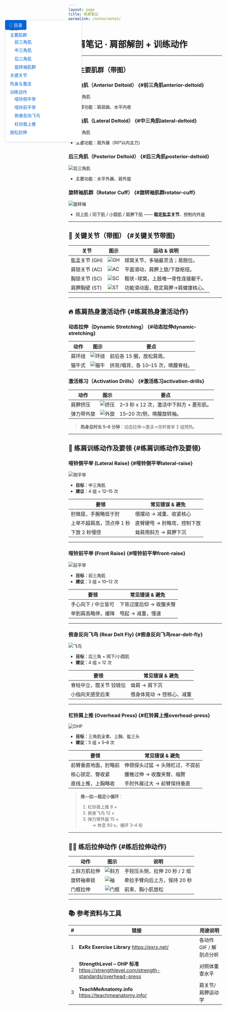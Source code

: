 ```yaml
---
layout: page
title: 练肩笔记
permalink: /notes/note2/
---
```


<!-- ----------  样式  ---------- -->
<style>
/* 目录按钮 */
#toc-toggle{
    position:fixed;
    top:120px;
    left:20px;
    z-index:1000;
    background:#0366d6;
    color:#fff;
    border:none;
    border-radius:4px;
    padding:6px 14px;
    font-size:14px;
    cursor:pointer;
    box-shadow:0 2px 4px rgba(0,0,0,0.15);
}

/* 侧边目录 */
#side-toc{
    position:fixed;
    top:120px;
    left:20px;
    width:220px;
    background:#ffffff;
    border:1px solid #e1e4e8;
    border-radius:6px;
    padding:15px;
    font-size:14px;
    line-height:1.6;
    box-shadow:0 1px 3px rgba(27,31,35,0.12);
    max-height:70vh;
    overflow-y:auto;
    transition:all 0.2s ease;
}
#side-toc.collapsed{display:none;}
#side-toc ul{list-style:none;padding-left:0;margin:0;}
#side-toc ul li{margin-bottom:5px;}
#side-toc ul li ul{margin-left:15px;}
#side-toc a{text-decoration:none;color:#0366d6;}
#side-toc a:hover{text-decoration:underline;}

/* 主体留白 */
.page-content{padding-left:260px;transition:padding-left 0.2s ease;}
body.toc-collapsed .page-content{padding-left:40px;}

/* 图片统一限制 */
.page-content img{
    max-width:480px;
    max-height:480px;
    width:auto;
    height:auto;
}
</style>

<!-- ----------  目录按钮  ---------- -->
<button id="toc-toggle">📑 目录</button>

<!-- ----------  JS 控制  ---------- -->
<script>
document.addEventListener('DOMContentLoaded',()=>{
    const toc = document.getElementById('side-toc');
    const btn = document.getElementById('toc-toggle');
    btn.addEventListener('click',()=>{
        toc.classList.toggle('collapsed');
        document.body.classList.toggle('toc-collapsed');
        btn.textContent = toc.classList.contains('collapsed') ? '📑 目录' : '✖ 关闭目录';
    });
});
</script>

<!-- ----------  侧边目录  ---------- -->
<div id="side-toc">
<strong>目录</strong>
<ul>
  <li><a href="#主要肌群带图">主要肌群</a>
    <ul>
      <li><a href="#前三角肌anterior-deltoid">前三角肌</a></li>
      <li><a href="#中三角肌lateral-deltoid">中三角肌</a></li>
      <li><a href="#后三角肌posterior-deltoid">后三角肌</a></li>
      <li><a href="#旋转袖肌群rotator-cuff">旋转袖肌群</a></li>
    </ul>
  </li>
  <li><a href="#关键关节带图">关键关节</a></li>
  <li><a href="#练肩热身激活动作">热身与激活</a></li>
  <li><a href="#练肩训练动作及要领">训练动作</a>
    <ul>
      <li><a href="#哑铃侧平举lateral-raise">哑铃侧平举</a></li>
      <li><a href="#哑铃前平举front-raise">哑铃前平举</a></li>
      <li><a href="#俯身反向飞鸟rear-delt-fly">俯身反向飞鸟</a></li>
      <li><a href="#杠铃肩上推overhead-press">杠铃肩上推</a></li>
    </ul>
  </li>
  <li><a href="#练后拉伸动作">放松拉伸</a></li>
</ul>
</div>

# 练肩笔记 · 肩部解剖 + 训练动作
---

## 🏋️‍♂️ 主要肌群（带图）

### 前三角肌（Anterior Deltoid） {#前三角肌anterior-deltoid}
![前三角肌](https://i.imgur.com/34f5Tfa.png)  
- 主要功能：肩屈曲、水平内收  

### 中三角肌（Lateral Deltoid） {#中三角肌lateral-deltoid}
![中三角肌](https://i.imgur.com/9uUFU6W.png)  
- 主要功能：肩外展（90°以内主力）  

### 后三角肌（Posterior Deltoid） {#后三角肌posterior-deltoid}
![后三角肌](https://i.imgur.com/rfb6h9b.png)  
- 主要功能：水平外展、肩外旋  

### 旋转袖肌群（Rotator Cuff） {#旋转袖肌群rotator-cuff}
![旋转袖](https://i.imgur.com/pzEcYVr.png)  
- 冈上肌 / 冈下肌 / 小圆肌 / 肩胛下肌 —— **稳定肱盂关节**、控制内外旋  

---

## 🦴 关键关节（带图） {#关键关节带图}

| 关节 | 图示 | 运动 & 说明 |
| --- | --- | --- |
| 肱盂关节 (GH) | ![GH](https://teachmeanatomy.info/wp-content/uploads/Articulating-Surfaces-of-the-Shoulder-Joint-600x481.jpg.webp) | 球窝关节，多轴最灵活；易脱位。 |
| 肩锁关节 (AC) | ![AC](https://teachmeanatomy.info/wp-content/uploads/Articulating-Surfaces-of-the-Acromioclavicular-Joint.jpg.webp) | 平面滑动，肩胛上旋/下旋枢纽。 |
| 胸锁关节 (SC) | ![SC](https://teachmeanatomy.info/wp-content/uploads/Articulating-Surfaces-of-the-Sternoclavicular-Joint-600x248.jpg.webp) | 鞍状-球窝，上肢唯一骨性连接躯干。 |
| 肩胛胸壁 (ST) | ![ST](https://i.imgur.com/zMxNYkG.png) | 功能滑动面，稳定肩胛→肩健康核心。 |

---

## 🔥 练肩热身激活动作 {#练肩热身激活动作}

### 动态拉伸（Dynamic Stretching） {#动态拉伸dynamic-stretching}

| 动作 | 图示 | 要点 |
| --- | --- | --- |
| 肩环绕 | ![环绕](https://i.imgur.com/BKXFcNK.png) | 前后各 15 圈，放松肩周。 |
| 猫牛式 | ![猫牛](https://commons.wikimedia.org/wiki/Special:FilePath/Yoga_at_Your_Park_-_Bitilasana.jpg) | 拱背/塌背，各 10–15 次，唤醒脊柱。 |

### 激活练习（Activation Drills） {#激活练习activation-drills}

| 动作 | 图示 | 要点 |
| --- | --- | --- |
| 肩胛挤压 | ![挤压](https://commons.wikimedia.org/wiki/Special:FilePath/Scapular_retraction_brace_FSHD.png) | 2–3 秒 x 12 次，激活中下斜方 + 菱形肌。 |
| 弹力带外旋 | ![外旋](https://i.imgur.com/HbV1iZ7.png) | 15–20 次/侧，唤醒旋转袖。 |

> **热身总时长 5–8 分钟**：动态拉伸→激活→空杆推举 2 组预热。

---

## 🎯 练肩训练动作及要领 {#练肩训练动作及要领}

### 哑铃侧平举 (Lateral Raise) {#哑铃侧平举lateral-raise}
![侧平举](https://i.imgur.com/3vWq4td.png)

- **目标**：中三角肌  
- **建议**：4 组 × 12–15 次  

| 要领 | 常见错误 & 避免 |
| --- | --- |
| 肘微屈，手腕略低于肘 | 借摆动 → 减重、收紧核心 |
| 上举不超肩高，顶点停 1 秒 | 直臂硬甩 → 肘略弯，控制下放 |
| 下放 2 秒慢控 | 耸肩用斜方 → 肩胛下沉 |

---

### 哑铃前平举 (Front Raise) {#哑铃前平举front-raise}
![前平举](https://i.imgur.com/2TkBimx.png)

- **目标**：前三角肌  
- **建议**：3 组 × 10–12 次  

| 要领 | 常见错误 & 避免 |
| --- | --- |
| 手心向下 / 中立皆可 | 下背过度后仰 → 收腹夹臀 |
| 举到肩高略停，缓降 | 甩起 → 减重，慢速 |

---

### 俯身反向飞鸟 (Rear Delt Fly) {#俯身反向飞鸟rear-delt-fly}
![飞鸟](https://i.imgur.com/Cc2j1vZ.png)

- **目标**：后三角 + 岡下/小圆肌  
- **建议**：4 组 × 12 次  

| 要领 | 常见错误 & 避免 |
| --- | --- |
| 脊柱中立，髋关节 铰链位 | 耸肩 → 肩下沉 |
| 小指向天感受后束 | 借身体晃动 → 控核心、减重 |

---

### 杠铃肩上推 (Overhead Press) {#杠铃肩上推overhead-press}
![OHP](https://i.imgur.com/yhG7qop.png)

- **目标**：三角肌全束、上胸、肱三头  
- **建议**：5 组 × 5–8 次  

| 要领 | 常见错误 & 避免 |
| --- | --- |
| 前臂垂直地面，肘略前 | 伸颈探头过猛 → 头随杠过、不提前 |
| 核心锁定、臀收紧 | 腰椎过伸 → 收腹夹臀、缩胯 |
| 直线上推，上胸略收 | 手肘外展过大 → 前臂保持垂直 |

> **推—拉—稳定小循环**：  
> 1. 杠铃肩上推 8 ×  
> 2. 俯身飞鸟 12 ×  
> 3. 弹力带外旋 15 ×  
>  → 休息 60 s，循环 3–4 轮

---

## 🧘‍♂️ 练后拉伸动作 {#练后拉伸动作}

| 动作 | 图示 | 说明 |
| --- | --- | --- |
| 上斜方肌拉伸 | ![斜方](https://img.youtube.com/vi/-r0eoFS7_5Q/0.jpg) | 手轻压头侧，拉伸 20 秒 / 2 组 |
| 旋转袖串锁 | ![袖](https://i.imgur.com/w0TCZoa.png) | 牵拉手臂向后上方，保持 20 秒 |
| 门框拉伸 | ![门框](https://i.imgur.com/hMo2t9y.png) | 前束、胸小肌放松 |

---

## 📚 参考资料与工具

| # | 链接 | 用途说明 |
| :-: | --- | --- |
| 1 | **ExRx Exercise Library** <https://exrx.net/> | 各动作 GIF / 解剖点分析 |
| 2 | **StrengthLevel – OHP 标准** <https://strengthlevel.com/strength-standards/overhead-press> | 对照体重查水平 |
| 3 | **TeachMeAnatomy.info** <https://teachmeanatomy.info/> | 肩关节/肩胛运动学 |

